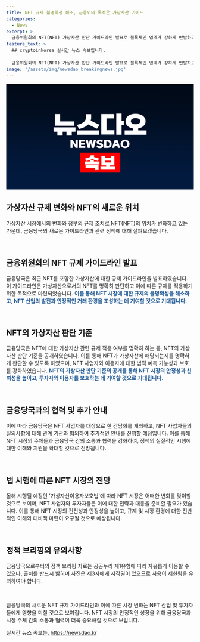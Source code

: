 ```yaml
---
title: NFT 규제 불명확성 해소, 금융위의 목적은 가상자산 가이드
categories:
  - News
excerpt: >
  금융위원회의 NFT(NFT) 가상자산 판단 가이드라인 발표로 블록체인 업계가 강하게 반발하고 있다. NFT를 앞서 발행한 국내 업체들은 가상자산사업자로 규정받아 관련 인증과 인력을 확보해야 할 처지에 놓였다. 금융당국은 가상자산이용자보호법의 적용범위에서 NFT를 제외하고, NFT에 대한 규제의 불명확성을 해소하고자 노력하고 있다. NFT의 가상자산 판단 가이드라인을 통해 NFT 사업자의 법규 예측가능성을 제고하고, 이용자에 대한 보호를 강화하고 있다. NFT 사업자를 대상으로 한 간담회를 개최하여, 가이드라인에 따른 사업자별 점검 현황을 공유하였으며, 관계기관과 함께 검토하여 필요한 사항은 추가 안내할 예정이다.
feature_text: >
  ## cryptoinkorea 실시간 뉴스 속보입니다.

  금융위원회의 NFT(NFT) 가상자산 판단 가이드라인 발표로 블록체인 업계가 강하게 반발하고 있다. NFT를 앞서 발행한 국내 업체들은 가상자산사업자로 규정받아 관련 인증과 인력을 확보해야 할 처지에 놓였다. 금융당국은 가상자산이용자보호법의 적용범위에서 NFT를 제외하고, NFT에 대한 규제의 불명확성을 해소하고자 노력하고 있다. NFT의 가상자산 판단 가이드라인을 통해 NFT 사업자의 법규 예측가능성을 제고하고, 이용자에 대한 보호를 강화하고 있다. NFT 사업자를 대상으로 한 간담회를 개최하여, 가이드라인에 따른 사업자별 점검 현황을 공유하였으며, 관계기관과 함께 검토하여 필요한 사항은 추가 안내할 예정이다.
image: '/assets/img/newsdao_breakingnews.jpg'
---
```


<p><img src="/assets/img/newsdao_breakingnews.jpg" alt="cryptoinkorea 속보" /></p>

<h2 data-ke-size="size26">가상자산 규제 변화와 NFT의 새로운 위치</h2>

<p>가상자산 시장에서의 변화와 정부의 규제 조치로 NFT(NFT)의 위치가 변화하고 있는 가운데, 금융당국의 새로운 가이드라인과 관련 정책에 대해 살펴보겠습니다.</p>

<p data-ke-size="size16">&nbsp;</p>

<h2>금융위원회의 NFT 규제 가이드라인 발표</h2>

<p>금융당국은 최근 NFT를 포함한 가상자산에 대한 규제 가이드라인을 발표하였습니다. 이 가이드라인은 가상자산으로서의 NFT를 명확히 판단하고 이에 따른 규제를 적용하기 위한 목적으로 마련되었습니다.
<b><span style="color: #1a5490;">이를 통해 NFT 시장에 대한 규제의 불명확성을 해소하고, NFT 산업의 발전과 안정적인 거래 환경을 조성하는 데 기여할 것으로 기대됩니다.</span></b></p>

<p data-ke-size="size16">&nbsp;</p>

<h2>NFT의 가상자산 판단 기준</h2>

<p>금융당국은 NFT에 대한 가상자산 관련 규제 적용 여부를 명확히 하는 등, NFT의 가상자산 판단 기준을 공개하였습니다. 이를 통해 NFT가 가상자산에 해당되는지를 명확하게 판단할 수 있도록 하였으며, NFT 사업자와 이용자에 대한 법적 예측 가능성과 보호를 강화하였습니다.
<b><span style="color: #1a5490;">NFT의 가상자산 판단 기준의 공개를 통해 NFT 시장의 안정성과 신뢰성을 높이고, 투자자와 이용자를 보호하는 데 기여할 것으로 기대됩니다.</span></b></p>

<p data-ke-size="size16">&nbsp;</p>

<h2>금융당국과의 협력 및 추가 안내</h2>

<p>이에 따라 금융당국은 NFT 사업자를 대상으로 한 간담회를 개최하고, NFT 사업자들의 질의사항에 대해 관계 기관과 협의하여 추가적인 안내를 진행할 예정입니다. 이를 통해 NFT 시장의 주체들과 금융당국 간의 소통과 협력을 강화하여, 정책의 실질적인 시행에 대한 이해와 지원을 확대할 것으로 전망됩니다.</p>

<p data-ke-size="size16">&nbsp;</p>

<h2>법 시행에 따른 NFT 시장의 전망</h2>

<p>올해 시행될 예정인 '가상자산이용자보호법'에 따라 NFT 시장은 어떠한 변화를 맞이할 것으로 보이며, NFT 사업자와 투자자들은 이에 대한 전략과 대응을 준비할 필요가 있습니다. 이를 통해 NFT 시장의 건전성과 안정성을 높이고, 규제 및 시장 환경에 대한 전반적인 이해와 대비책 마련이 요구될 것으로 예상됩니다.</p>

<p data-ke-size="size16">&nbsp;</p>

<h2>정책 브리핑의 유의사항</h2>

<p>금융당국으로부터의 정책 브리핑 자료는 공공누리 제1유형에 따라 자유롭게 이용할 수 있으나, 출처를 반드시 밝히며 사진은 제3자에게 저작권이 있으므로 사용이 제한됨을 유의하여야 합니다.</p>

<p data-ke-size="size16">&nbsp;</p>

<p>금융당국의 새로운 NFT 규제 가이드라인과 이에 따른 시장 변화는 NFT 산업 및 투자자들에게 영향을 미칠 것으로 보여집니다. NFT 시장의 안정적인 성장을 위해 금융당국과 시장 주체 간의 소통과 협력이 더욱 중요해질 것으로 보입니다.</p>
실시간 뉴스 속보는, <a href="https://newsdao.kr" rel="dofollow">https://newsdao.kr</a>


